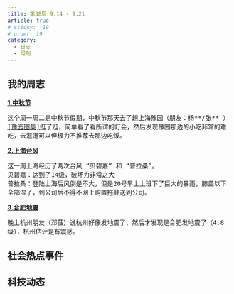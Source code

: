 ```yaml
---
title: 第38周 9.14 - 9.21
article: true
# sticky: -19
# order: 19
category:
  - 日志
  - 周刊
---
```

## **我的周志**
**[1.中秋节]()**<br/>
<pre style="white-space:pre-wrap">这个周一周二是中秋节假期，中秋节那天去了趟上海豫园（朋友：杨**/张** ）<a href='19'>[豫园图集]</a>逛了逛，简单看了看所谓的灯会，然后发现豫园那边的小吃非常的难吃，去逛逛可以但极力不推荐去那边吃饭。</pre>

**[2.上海台风]()**<br/>
<pre style="white-space:pre-wrap">这一周上海经历了两次台风 “贝碧嘉” 和 “普拉桑”。 <br/><span>贝碧嘉：达到了14级，破坏力非常之大</span> <br/><span>普拉桑：登陆上海后风倒是不大，但是20号早上上班下了巨大的暴雨，膝盖以下全部湿了，到公司后不得不网上购置拖鞋送到公司。</span></pre>

**[3.合肥地震]()**<br/>
<pre style="white-space:pre-wrap">晚上杭州朋友（邓薇）说杭州好像发地震了，然后才发现是合肥发地震了（4.8级），杭州估计是有震感。</pre>



## **社会热点事件**

## **科技动态**